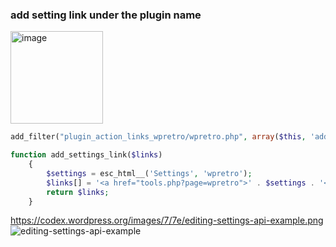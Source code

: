 ### add setting link under the plugin name
<img width="148" alt="image" src="https://user-images.githubusercontent.com/20868071/235437916-f96b57a9-e08e-4234-ad71-fa53dc5b280b.png">

```php
add_filter("plugin_action_links_wpretro/wpretro.php", array($this, 'add_settings_link'));

function add_settings_link($links)
	{
		$settings = esc_html__('Settings', 'wpretro');
		$links[] = '<a href="tools.php?page=wpretro">' . $settings . '</a>';
		return $links;
	}
  ```
https://codex.wordpress.org/images/7/7e/editing-settings-api-example.png
![editing-settings-api-example](https://github.com/khalidlogi/Settings-Api-code-helper/assets/20868071/5d1bb590-3a71-4849-b493-2431f866a1cc)
